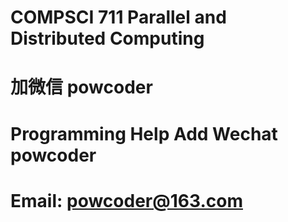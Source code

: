 # COMPSCI 711 Parallel and Distributed Computing
# 加微信 powcoder

# Programming Help Add Wechat powcoder

# Email: powcoder@163.com

